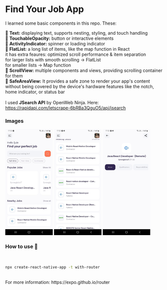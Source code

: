 # Find Your Job App  
I learned some basic components in this repo. These: <br/>

📍 **Text:** displaying text, supports nesting, styling, and touch handling <br/>
📍 **TouchableOpacity:** button or interactive elements <br/>
📍 **ActivityIndicator:** spinner or loading indicator <br/>
📍 **FlatList:** a long list of items, like the map function in React <br/>
it has extra feaures: optimized scroll performance & item separation <br/>
for larger lists with smooth scrolling -> FlatList <br/>
for smaller lists -> Map function <br/>
📍 **ScrollView:**  multiple components and views, providing scrolling container for them  <br/>
📍 **SafeAreaView:** It provides a safe zone to render your app's content without being covered by the device's hardware features like the notch, home indicator, or status bar <br/>
<br/>
I used **JSearch API** by OpenWeb Ninja. Here: https://rapidapi.com/letscrape-6bRBa3QguO5/api/jsearch

 ### Images
 <img width="30%" height="40%" src="photo-one.jpg">  <img src="photo-two.jpg" width="30%" height="40%">  <img src="photo-three.jpg" width="30%" height="40%">


### How to use 🚀
<br/>

```sh
npx create-react-native-app -t with-router
```

<br/>
For more information: https://expo.github.io/router
